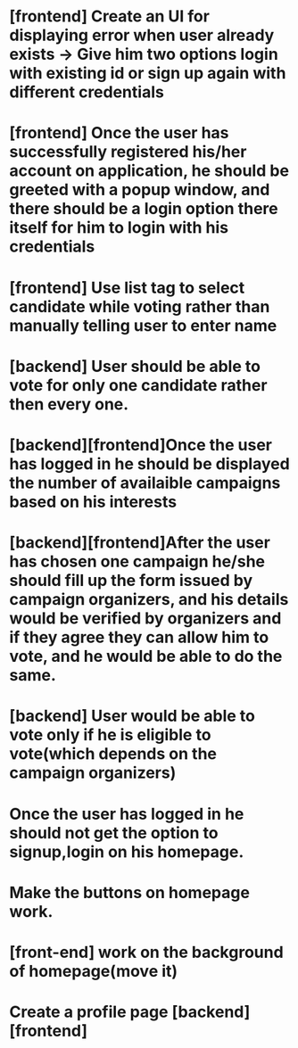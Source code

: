 # [frontend] Create an UI for displaying error when user already exists -> Give him two options login with existing id or sign up again with different credentials
# [frontend] Once the user has successfully registered his/her account on application, he should be greeted with a popup window, and there should be a login option there itself for him to login with his credentials
# [frontend] Use list tag to select candidate while voting rather than manually telling user to enter name
# [backend] User should be able to vote for only one candidate rather then every one.
# [backend][frontend]Once the user has logged in he should be displayed the number of availaible campaigns based on his interests
# [backend][frontend]After the user has chosen one campaign he/she should fill up the form issued by campaign organizers, and his details would be verified by organizers and if they agree they can allow him to vote, and he would be able to do the same. 
# [backend] User would be able to vote only if he is eligible to vote(which depends on the campaign organizers) 
# Once the user has logged in he should not get the option to signup,login on his homepage. 
# Make the buttons on homepage work. 
# [front-end] work on the background of homepage(move it)

# Create a profile page [backend][frontend]
